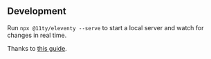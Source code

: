 
## Development

Run `npx @11ty/eleventy --serve` to start a local server and watch for changes in real time.

Thanks to [this guide](https://mtm.dev/eleventy).